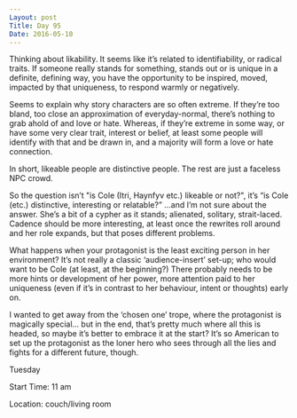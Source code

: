 ```yaml
---
Layout: post
Title: Day 95
Date: 2016-05-10
---
```


Thinking about likability. It seems like it’s related to identifiability, or radical traits. If someone really stands for something, stands out or is unique in a definite, defining way, you have the opportunity to be inspired, moved, impacted by that uniqueness, to respond warmly or negatively. 

Seems to explain why story characters are so often extreme. If they’re too bland, too close an approximation of everyday-normal, there’s nothing to grab ahold of and love or hate. Whereas, if they’re extreme in some way, or have some very clear trait, interest or belief, at least some people will identify with that and be drawn in, and a majority will form a love or hate connection. 

In short, likeable people are distinctive people. The rest are just a faceless NPC crowd. 

So the question isn’t "is Cole (Itri, Haynfyv etc.) likeable or not?", it’s “is Cole (etc.) distinctive, interesting or relatable?” …and I’m not sure about the answer. She’s a bit of a cypher as it stands; alienated, solitary, strait-laced. Cadence should be more interesting, at least once the rewrites roll around and her role expands, but that poses different problems. 

What happens when your protagonist is the least exciting person in her environment? It’s not really a classic ‘audience-insert’ set-up; who would want to be Cole (at least, at the beginning?) There probably needs to be more hints or development of her power, more attention paid to her uniqueness (even if it’s in contrast to her behaviour, intent or thoughts) early on. 

I wanted to get away from the ‘chosen one’ trope, where the protagonist is magically special… but in the end, that’s pretty much where all this is headed, so maybe it’s better to embrace it at the start? It’s so American to set up the protagonist as the loner hero who sees through all the lies and fights for a different future, though. 


Tuesday

Start Time: 11 am

Location: couch/living room
